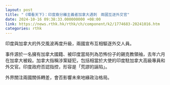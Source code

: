 ```yaml
---
layout: post
title: "《環看天下》：印度裔分離主義者加拿大遇刺　兩國互逐外交官"
date: 2024-10-16 09:38:33.000000000 +08:00
link: https://news.rthk.hk/rthk/ch/component/k2/1774683-20241016.htm
categories: rthk
---
```


印度與加拿大的外交風波再度升級，兩國宣布互相驅逐外交人員。

事件源於一名擁有加拿大國籍、被印度當局列為恐怖份子的錫克教領袖，去年六月在加拿大被殺。加拿大指稱涉案疑犯，包括相當於大使的印度駐加拿大高級專員和外交官。印度政府否認指控，形容是「荒謬的誣陷」。

外界關注兩國關係轉差，會否影響未來地緣政治格局。
